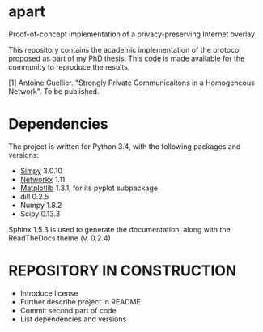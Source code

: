 # apart
Proof-of-concept implementation of a privacy-preserving Internet overlay 

This repository contains the academic implementation of the protocol proposed as part of my PhD thesis. This code is made available for the community to reproduce the results.

[1] Antoine Guellier. "Strongly Private Communicaitons in a Homogeneous Network". To be published.



# Dependencies

The project is written for Python 3.4, with the following packages and versions:
* [Simpy](http://simpy.readthedocs.io/en/latest/) 3.0.10
* [Networkx](http://networkx.readthedocs.io/en/stable/) 1.11
* [Matplotlib](http://matplotlib.org/) 1.3.1, for its pyplot subpackage
* dill 0.2.5
* Numpy 1.8.2
* Scipy 0.13.3

Sphinx 1.5.3 is used to generate the documentation, along with the ReadTheDocs theme (v. 0.2.4)


# REPOSITORY IN CONSTRUCTION

* Introduce license
* Further describe project in README
* Commit second part of code
* List dependencies and versions



